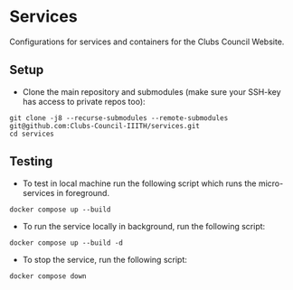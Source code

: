 # Services

Configurations for services and containers for the Clubs Council Website.

## Setup

- Clone the main repository and submodules (make sure your SSH-key has access to private repos too):

```
git clone -j8 --recurse-submodules --remote-submodules git@github.com:Clubs-Council-IIITH/services.git
cd services
```

## Testing

- To test in local machine run the following script which runs the micro-services in foreground.

```
docker compose up --build
```

- To run the service locally in background, run the following script:

```
docker compose up --build -d
```

- To stop the service, run the following script:

```
docker compose down
```